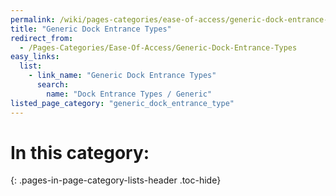 ```yaml
---
permalink: /wiki/pages-categories/ease-of-access/generic-dock-entrance-types
title: "Generic Dock Entrance Types"
redirect_from:
  - /Pages-Categories/Ease-Of-Access/Generic-Dock-Entrance-Types
easy_links:
  list:
    - link_name: "Generic Dock Entrance Types"
      search:
        name: "Dock Entrance Types / Generic"
listed_page_category: "generic_dock_entrance_type"
---
```


# In this category:
{: .pages-in-page-category-lists-header .toc-hide}
